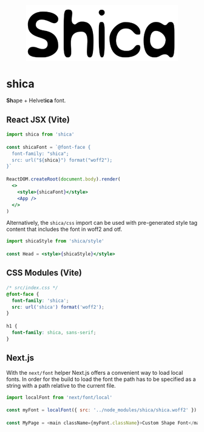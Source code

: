 <p align="center">
  <img src="https://github.com/tobua/font/raw/main/shica/logo.svg" alt="shica font" width="400">
</p>

# shica

**Sh**ape + Helvet**ica** font.

## React JSX (Vite)

```jsx
import shica from 'shica'

const shicaFont = `@font-face {
  font-family: "shica";
  src: url("${shica}") format("woff2");
}`

ReactDOM.createRoot(document.body).render(
  <>
    <style>{shicaFont}</style>
    <App />
  </>
)
```

Alternatively, the `shica/css` import can be used with pre-generated style tag content that includes the font in woff2 and otf.

```jsx
import shicaStyle from 'shica/style'

const Head = <style>{shicaStyle}</style>
```

## CSS Modules (Vite)

```css
/* src/index.css */
@font-face {
  font-family: 'shica';
  src: url('shica') format('woff2');
}

h1 {
  font-family: shica, sans-serif;
}
```

## Next.js

With the `next/font` helper Next.js offers a convenient way to load local fonts. In order for the build to load the font the path has to be specified as a string with a path relative to the current file.

```js
import localFont from 'next/font/local'

const myFont = localFont({ src: '../node_modules/shica/shica.woff2' })

const MyPage = <main className={myFont.className}>Custom Shape Font</main>
```
